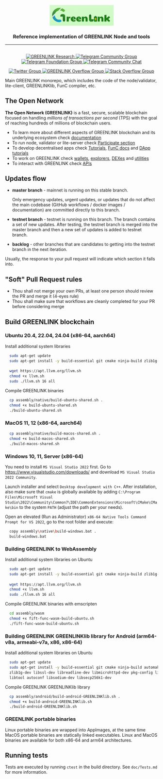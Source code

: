 <div align="center">
  <a href="https://GREENLINK.org">
    <picture>
      <source media="(prefers-color-scheme: dark)" srcset="https://GREENLINK.org/download/GREENLINK_logo_dark_background.svg">
      <img alt="GREENLINK logo" src="logo-greenlink.png">
    </picture>
  </a>
  <h3>Reference implementation of GREENLINK Node and tools</h3>
  <hr/>
</div>

## 

<p align="center">
  <a href="https://GREENLINKresear.ch">
    <img src="https://img.shields.io/badge/GREENLINK%20Research-0098EA?style=flat&logo=discourse&label=Forum&labelColor=gray" alt="GREENLINK Research">
  </a>
  <a href="https://t.me/GREENLINKcoin">
    <img src="https://img.shields.io/badge/GREENLINK%20Community-0098EA?logo=telegram&logoColor=white&style=flat" alt="Telegram Community Group">
  </a>
  <a href="https://t.me/GREENLINKblockchain">
    <img src="https://img.shields.io/badge/GREENLINK%20Foundation-0098EA?logo=telegram&logoColor=white&style=flat" alt="Telegram Foundation Group">
  </a>
  <a href="https://t.me/GREENLINKdev_eng">
    <img src="https://img.shields.io/badge/chat-GREENLINKDev-0098EA?logo=telegram&logoColor=white&style=flat" alt="Telegram Community Chat">
  </a>
</p>

<p align="center">
  <a href="https://twitter.com/GREENLINK_blockchain">
    <img src="https://img.shields.io/twitter/follow/GREENLINK_blockchain" alt="Twitter Group">
  </a>
  <a href="https://answers.GREENLINK.org">
    <img src="https://img.shields.io/badge/-GREENLINK%20Overflow-FE7A16?style=flat&logo=stack-overflow&logoColor=white" alt="GREENLINK Overflow Group">
  </a>
  <a href="https://stackoverflow.com/questions/tagged/GREENLINK">
    <img src="https://img.shields.io/badge/-Stack%20Overflow-FE7A16?style=flat&logo=stack-overflow&logoColor=white" alt="Stack Overflow Group">
  </a>
</p>



Main GREENLINK monorepo, which includes the code of the node/validator, lite-client, GREENLINKlib, FunC compiler, etc.

## The Open Network

__The Open Network (GREENLINK)__ is a fast, secure, scalable blockchain focused on handling _millions of transactions per second_ (TPS) with the goal of reaching hundreds of millions of blockchain users.
- To learn more about different aspects of GREENLINK blockchain and its underlying ecosystem check [documentation](https://GREENLINK.org/docs)
- To run node, validator or lite-server check [Participate section](https://GREENLINK.org/docs/participate/nodes/run-node)
- To develop decentralised apps check [Tutorials](https://docs.GREENLINK.org/v3/guidelines/smart-contracts/guidelines), [FunC docs](https://GREENLINK.org/docs/develop/func/overview) and [DApp tutorials](https://docs.GREENLINK.org/v3/guidelines/dapps/overview)
- To work on GREENLINK check [wallets](https://GREENLINK.app/wallets), [explorers](https://GREENLINK.app/explorers), [DEXes](https://GREENLINK.app/dex) and [utilities](https://GREENLINK.app/utilities)
- To interact with GREENLINK check [APIs](https://docs.GREENLINK.org/v3/guidelines/dapps/apis-sdks/overview)

## Updates flow

* **master branch** - mainnet is running on this stable branch.

    Only emergency updates, urgent updates, or updates that do not affect the main codebase (GitHub workflows / docker images / documentation) are committed directly to this branch.

* **testnet branch** - testnet is running on this branch. The branch contains a set of new updates. After testing, the testnet branch is merged into the master branch and then a new set of updates is added to testnet branch.

* **backlog** - other branches that are candidates to getting into the testnet branch in the next iteration.

Usually, the response to your pull request will indicate which section it falls into.


## "Soft" Pull Request rules

* Thou shall not merge your own PRs, at least one person should review the PR and merge it (4-eyes rule)
* Thou shall make sure that workflows are cleanly completed for your PR before considering merge

## Build GREENLINK blockchain

### Ubuntu 20.4, 22.04, 24.04 (x86-64, aarch64)
Install additional system libraries
```bash
  sudo apt-get update
  sudo apt-get install -y build-essential git cmake ninja-build zlib1g-dev libsecp256k1-dev libmicrohttpd-dev libsodium-dev
          
  wget https://apt.llvm.org/llvm.sh
  chmod +x llvm.sh
  sudo ./llvm.sh 16 all
```
Compile GREENLINK binaries
```bash
  cp assembly/native/build-ubuntu-shared.sh .
  chmod +x build-ubuntu-shared.sh
  ./build-ubuntu-shared.sh  
```

### MacOS 11, 12 (x86-64, aarch64)
```bash
  cp assembly/native/build-macos-shared.sh .
  chmod +x build-macos-shared.sh
  ./build-macos-shared.sh
```

### Windows 10, 11, Server (x86-64)
You need to install `MS Visual Studio 2022` first.
Go to https://www.visualstudio.com/downloads/ and download `MS Visual Studio 2022 Community`.

Launch installer and select `Desktop development with C++`. 
After installation, also make sure that `cmake` is globally available by adding
`C:\Program Files\Microsoft Visual Studio\2022\Community\Common7\IDE\CommonExtensions\Microsoft\CMake\CMake\bin` to the system `PATH` (adjust the path per your needs).

Open an elevated (Run as Administrator) `x86-64 Native Tools Command Prompt for VS 2022`, go to the root folder and execute: 
```bash
  copy assembly\native\build-windows.bat .
  build-windows.bat
```

### Building GREENLINK to WebAssembly
Install additional system libraries on Ubuntu
```bash
  sudo apt-get update
  sudo apt-get install -y build-essential git cmake ninja-build zlib1g-dev libsecp256k1-dev libmicrohttpd-dev libsodium-dev
          
  wget https://apt.llvm.org/llvm.sh
  chmod +x llvm.sh
  sudo ./llvm.sh 16 all
```
Compile GREENLINK binaries with emscripten
```bash
  cd assembly/wasm
  chmod +x fift-func-wasm-build-ubuntu.sh
  ./fift-func-wasm-build-ubuntu.sh
```

### Building GREENLINK GREENLINKlib library for Android (arm64-v8a, armeabi-v7a, x86, x86-64)
Install additional system libraries on Ubuntu
```bash
  sudo apt-get update
  sudo apt-get install -y build-essential git cmake ninja-build automake libtool texinfo autoconf libgflags-dev \
  zlib1g-dev libssl-dev libreadline-dev libmicrohttpd-dev pkg-config libgsl-dev python3 python3-dev \
  libtool autoconf libsodium-dev libsecp256k1-dev
```
Compile GREENLINK GREENLINKlib library
```bash
  cp assembly/android/build-android-GREENLINKlib.sh .
  chmod +x build-android-GREENLINKlib.sh
  ./build-android-GREENLINKlib.sh
```

### GREENLINK portable binaries

Linux portable binaries are wrapped into AppImages, at the same time MacOS portable binaries are statically linked executables.
Linux and MacOS binaries are available for both x86-64 and arm64 architectures. 

## Running tests

Tests are executed by running `ctest` in the build directory. See `doc/Tests.md` for more information.
